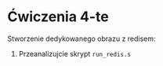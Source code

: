 # Ćwiczenia 4-te

Stworzenie dedykowanego obrazu z redisem:

1. Przeanalizujcie skrypt `run_redis.s`